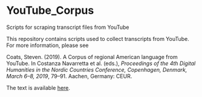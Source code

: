 # YouTube_Corpus
Scripts for scraping transcript files from YouTube


This repository contains scripts used to collect transcripts from YouTube. For more information, please see 

Coats, Steven. (2019). A Corpus of regional American language from YouTube. In Costanza Navarretta et al. (eds.), *Proceedings of the 4th Digital Humanities in the Nordic Countries Conference, Copenhagen, Denmark, March 6–8, 2019*, 79–91. Aachen, Germany: CEUR.

The text is available [here](http://ceur-ws.org/Vol-2364/7_paper.pdf).
